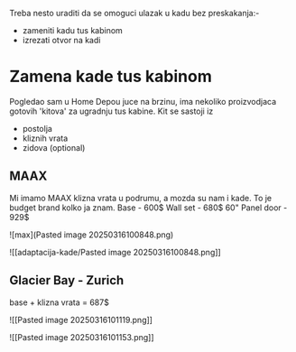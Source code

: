 Treba nesto uraditi da se omoguci ulazak u kadu bez preskakanja:-
- zameniti kadu tus kabinom
- izrezati otvor na kadi


# Zamena kade tus kabinom

Pogledao sam u Home Depou juce na brzinu, ima nekoliko proizvodjaca gotovih 'kitova' za ugradnju tus kabine.
Kit se sastoji iz 
- postolja
- kliznih vrata
- zidova (optional)

## MAAX

Mi imamo MAAX klizna vrata u podrumu, a mozda su nam i kade. To je budget brand kolko ja znam.
Base - 600$
Wall set - 680$
60" Panel door - 929$

![max](Pasted image 20250316100848.png)


![[adaptacija-kade/Pasted image 20250316100848.png]]

## Glacier Bay  - Zurich

base + klizna vrata = 687$ 

![[Pasted image 20250316101119.png]]


![[Pasted image 20250316101153.png]]



